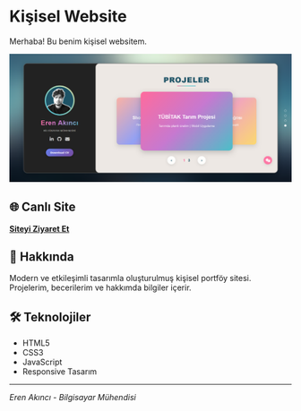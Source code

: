 # Kişisel Website

Merhaba! Bu benim kişisel websitem.

![Site Önizleme](res/clue.png)

## 🌐 Canlı Site
**[Siteyi Ziyaret Et](https://lawhoer.github.io/personal-website/)**

## 📝 Hakkında
Modern ve etkileşimli tasarımla oluşturulmuş kişisel portföy sitesi. Projelerim, becerilerim ve hakkımda bilgiler içerir.

## 🛠️ Teknolojiler
- HTML5
- CSS3
- JavaScript
- Responsive Tasarım

---
*Eren Akıncı - Bilgisayar Mühendisi* 